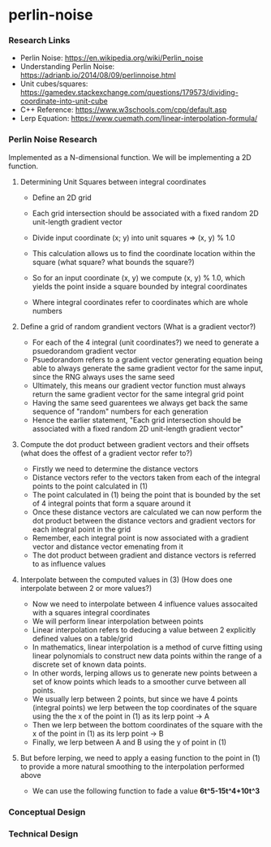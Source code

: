 # perlin-noise

### Research Links
+ Perlin Noise: https://en.wikipedia.org/wiki/Perlin_noise
+ Understanding Perlin Noise: https://adrianb.io/2014/08/09/perlinnoise.html
+ Unit cubes/squares: https://gamedev.stackexchange.com/questions/179573/dividing-coordinate-into-unit-cube
+ C++ Reference: https://www.w3schools.com/cpp/default.asp
+ Lerp Equation: https://www.cuemath.com/linear-interpolation-formula/

### Perlin Noise Research
Implemented as a N-dimensional function. We will be implementing a 2D function.

1) Determining Unit Squares between integral coordinates
    + Define an 2D grid
    + Each grid intersection should be associated with a fixed random 2D unit-length gradient vector

    + Divide input coordinate (x; y) into unit squares => (x, y) % 1.0
    + This calculation allows us to find the coordinate location within the square (what square? what bounds  the square?)
    + So for an input coordinate (x, y) we compute (x, y) % 1.0, which yields the point inside a square bounded by integral coordinates
    + Where integral coordinates refer to coordinates which are whole numbers

2) Define a grid of random grandient vectors (What is a gradient vector?)
    + For each of the 4 integral (unit coordinates?) we need to generate a psuedorandom gradient vector
    + Psuedorandom refers to a gradient vector generating equation being able to always generate the same gradient vector for the same input, since the RNG always uses the same seed
    + Ultimately, this means our gradient vector function must always return the same gradient vector for the same integral grid point
    + Having the same seed guarentees we always get back the same sequence of "random" numbers for each generation
    + Hence the earlier statement, "Each grid intersection should be associated with a fixed random 2D unit-length gradient vector"

3) Compute the dot product between gradient vectors and their offsets (what does the offest of a gradient vector refer to?)
    + Firstly we need to determine the distance vectors
    + Distance vectors refer to the vectors taken from each of the integral points to the point calculated in (1)
    + The point calculated in (1) being the point that is bounded by the set of 4 integral points that form a square around it
    + Once these distance vectors are calculated we can now perform the dot product between the distance vectors and gradient vectors for each integral point in the grid
    + Remember, each integral point is now associated with a gradient vector and distance vector emenating from it
    + The dot product between gradient and distance vectors is referred to as influence values

3) Interpolate between the computed values in (3) (How does one interpolate between 2 or more values?)
    + Now we need to interpolate between 4 influence values assocaited with a squares integral coordinates
    + We will perform linear interpolation between points
    + Linear interpolation refers to deducing a value between 2 explicitly defined values on a table/grid
    + In mathematics, linear interpolation is a method of curve fitting using linear polynomials to construct new data points within the range of a discrete set of known data points.
    + In other words, lerping allows us to generate new points between a set of know points which leads to a smoother curve between all points.
    + We usually lerp between 2 points, but since we have 4 points (integral points) we lerp between the top coordinates of the square using the the x of the point in (1) as its lerp point -> A
    + Then we lerp between the bottom coordinates of the square with the x of the point in (1) as its lerp point -> B
    + Finally, we lerp between A and B using the y of point in (1)

4) But before lerping, we need to apply a easing function to the point in (1) to provide a more natural smoothing to the interpolation performed above
    + We can use the following function to fade a value **6t^5-15t^4+10t^3**

### Conceptual Design


### Technical Design